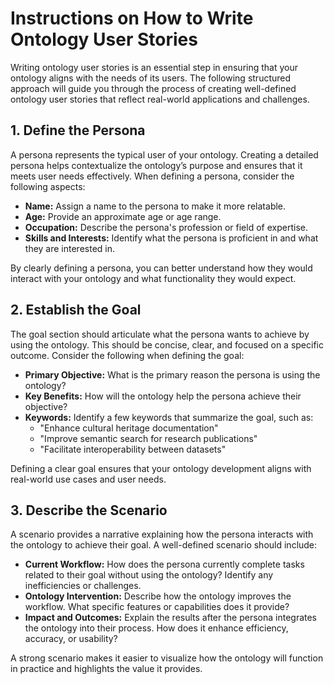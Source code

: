 # Instructions on How to Write Ontology User Stories

Writing ontology user stories is an essential step in ensuring that your ontology aligns with the needs of its users. The following structured approach will guide you through the process of creating well-defined ontology user stories that reflect real-world applications and challenges.

## **1. Define the Persona**
A persona represents the typical user of your ontology. Creating a detailed persona helps contextualize the ontology’s purpose and ensures that it meets user needs effectively. When defining a persona, consider the following aspects:

- **Name:** Assign a name to the persona to make it more relatable.
- **Age:** Provide an approximate age or age range.
- **Occupation:** Describe the persona's profession or field of expertise.
- **Skills and Interests:** Identify what the persona is proficient in and what they are interested in.

By clearly defining a persona, you can better understand how they would interact with your ontology and what functionality they would expect.

## **2. Establish the Goal**
The goal section should articulate what the persona wants to achieve by using the ontology. This should be concise, clear, and focused on a specific outcome. Consider the following when defining the goal:

- **Primary Objective:** What is the primary reason the persona is using the ontology?
- **Key Benefits:** How will the ontology help the persona achieve their objective?
- **Keywords:** Identify a few keywords that summarize the goal, such as:
  - "Enhance cultural heritage documentation"
  - "Improve semantic search for research publications"
  - "Facilitate interoperability between datasets"

Defining a clear goal ensures that your ontology development aligns with real-world use cases and user needs.

## **3. Describe the Scenario**
A scenario provides a narrative explaining how the persona interacts with the ontology to achieve their goal. A well-defined scenario should include:

- **Current Workflow:** How does the persona currently complete tasks related to their goal without using the ontology? Identify any inefficiencies or challenges.
- **Ontology Intervention:** Describe how the ontology improves the workflow. What specific features or capabilities does it provide?
- **Impact and Outcomes:** Explain the results after the persona integrates the ontology into their process. How does it enhance efficiency, accuracy, or usability?

A strong scenario makes it easier to visualize how the ontology will function in practice and highlights the value it provides.
